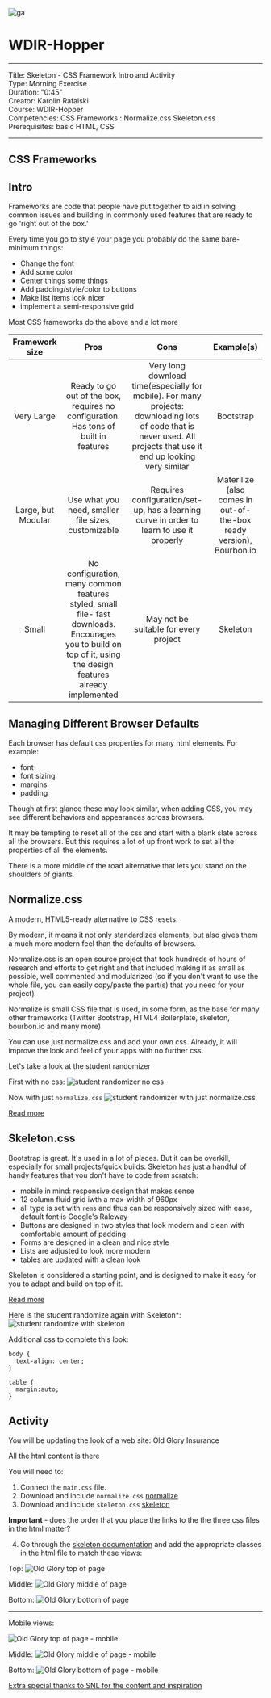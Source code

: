 ![ga](http://mobbook.generalassemb.ly/ga_cog.png)

# WDIR-Hopper

---
Title: Skeleton - CSS Framework Intro and Activity <br>
Type: Morning Exercise<br>
Duration: "0:45"<br>
Creator: Karolin Rafalski<br>
    Course: WDIR-Hopper <br>
Competencies: CSS Frameworks : Normalize.css Skeleton.css <br>
Prerequisites: basic HTML, CSS<br>

---

## CSS Frameworks

## Intro
Frameworks are code that people have put together to aid in solving common issues and building in commonly used features that are ready to go 'right out of the box.'

Every time you go to style your page you probably do the same bare-minimum things:
 - Change the font
 - Add some color
 - Center things some things
 - Add padding/style/color to buttons
 - Make list items look nicer
 - implement a semi-responsive grid

Most CSS frameworks do the above and a lot more

|Framework size|Pros|Cons| Example(s)|
|:-----------:|:------:|:----:|:--:|
| Very Large | Ready to go out of the box, requires no configuration. Has tons of built in features| Very long download time(especially for mobile). For many projects: downloading lots of code that is never used. All projects that use it end up looking very similar | Bootstrap |
| Large, but Modular | Use what you need, smaller file sizes, customizable | Requires configuration/set-up, has a learning curve in order to learn to use it properly | Materilize (also comes in out-of-the-box ready version), Bourbon.io |
| Small | No configuration, many common features styled, small file-  fast downloads. Encourages you to build on top of it, using the design features already implemented | May not be suitable for every project | Skeleton|



## Managing Different Browser Defaults
Each browser has default css properties for many html elements.
For example:
 - font
 - font sizing
 - margins
 - padding

Though at first glance these may look similar, when adding CSS, you may see different behaviors and appearances across browsers.

It may be tempting to reset all of the css and start with a blank slate across all the browsers. But this requires a lot of up front work to set all the properties of all the elements.

There is a more middle of the road alternative that lets you stand on the shoulders of giants.



## Normalize.css
  A modern, HTML5-ready alternative to CSS resets.

  By modern, it means it not only standardizes elements, but also gives them a much more modern feel than the defaults of browsers.

  Normalize.css is an open source project that took hundreds of hours of research and efforts to get right and that included making it as small as possible, well commented and modularized (so if you don't want to use the whole file, you can easily copy/paste the part(s) that you need for your project)

  Normalize is small CSS file that is used, in some form, as the base for many other frameworks (Twitter Bootstrap, HTML4 Boilerplate, skeleton,  bourbon.io and many more)

  You can use just normalize.css and add your own css. Already, it will improve the look and feel of your apps with no further css.

  Let's take a look at the student randomizer

  First with no css:
  ![student randomizer no css](https://i.imgur.com/gd95Tol.png)

  Now with just `normalize.css`
  ![student randomizer with just normalize.css](https://i.imgur.com/L6t7UUS.png)



[Read more](https://necolas.github.io/normalize.css/)

## Skeleton.css

Bootstrap is great. It's used in a lot of places. But it can be overkill, especially for small projects/quick builds. Skeleton has just a handful of handy features that you don't have to code from scratch:
- mobile in mind: responsive design that makes sense
- 12 column fluid grid iwth a max-width of 960px
- all type is set with `rems` and thus can be responsively sized with ease, default font is Google's Raleway
- Buttons are designed in two styles that look modern and clean with comfortable amount of padding
- Forms are designed in a clean and nice style
- Lists are adjusted to look more modern
- tables are updated with a clean look

Skeleton is considered a starting point, and is designed to make it easy for you to adapt and build on top of it.

[Read more](http://getskeleton.com/)

Here is the student randomize again with Skeleton*:
![student randomize with skeleton](https://i.imgur.com/1JIZKlC.png)

Additional css to complete this look:
```
body {
  text-align: center;
}

table {
  margin:auto;
}
```

## Activity
You will be updating the look of a web site: Old Glory Insurance

All the html content is there

You will need to:
1. Connect the `main.css` file.
2. Download and include `normalize.css` [normalize](https://necolas.github.io/normalize.css/)
3. Download and include `skeleton.css` [skeleton](http://getskeleton.com/)

 **Important** - does the order that you place the links to the the three css files in the html matter?

4. Go through the [skeleton documentation](http://getskeleton.com/) and add the appropriate classes in the html file to match these views:

Top:
![Old Glory top of page](https://i.imgur.com/HWSEuW1.png)

Middle:
![Old Glory middle of page](https://i.imgur.com/YQLi3Gm.png)

Bottom:
![Old Glory bottom of page](https://i.imgur.com/rhWmAsw.png)

<hr>
Mobile views:

![Old Glory top of page - mobile](https://i.imgur.com/sCKFrVC.png)

Middle:
![Old Glory middle of page - mobile](https://i.imgur.com/eFYlyPp.png)

Bottom:
![Old Glory bottom of page - mobile](https://i.imgur.com/xRM4OC0.png)


[Extra special thanks to SNL for the content and  inspiration](http://www.nbc.com/saturday-night-live/video/old-glory-insurance/n10766?snl=1)
